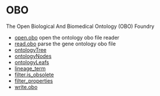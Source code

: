 ﻿# OBO

The Open Biological And Biomedical Ontology (OBO) Foundry

+ [open.obo](OBO/open.obo.1) open the ontology obo file reader
+ [read.obo](OBO/read.obo.1) parse the gene ontology obo file
+ [ontologyTree](OBO/ontologyTree.1) 
+ [ontologyNodes](OBO/ontologyNodes.1) 
+ [ontologyLeafs](OBO/ontologyLeafs.1) 
+ [lineage_term](OBO/lineage_term.1) 
+ [filter.is_obsolete](OBO/filter.is_obsolete.1) 
+ [filter_properties](OBO/filter_properties.1) 
+ [write.obo](OBO/write.obo.1) 
